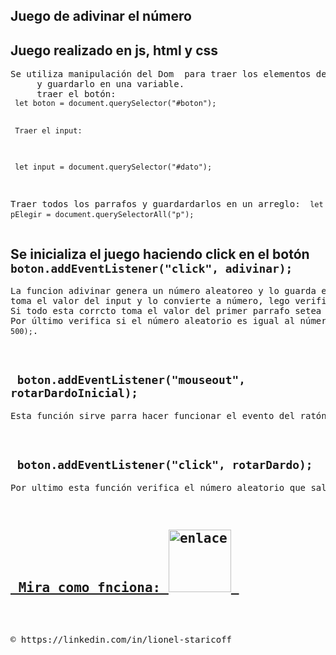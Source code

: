 ## Juego de adivinar el número
<h2> Juego  realizado en js, html y css </h2>
<pre>Se utiliza manipulación del Dom  para traer los elementos del HTML
     y guardarlo en una variable.
     traer el botón:
<code> let boton = document.querySelector("#boton"); </code>

     Traer el input:
<code> let input = document.querySelector("#dato"); </code>

   Traer todos los parrafos y guardardarlos en un arreglo:
<code> let pElegir = document.querySelectorAll("p"); </code>
</pre>
 
 <h2>Se inicializa el juego haciendo click en el botón <code> boton.addEventListener("click", adivinar); </code></h2>
 <pre>La funcion adivinar genera un número aleatoreo y lo guarda en la       variable <code>numeroRandom</code>,
toma el valor del input y lo convierte a número, lego verifica si el dato esta entre la lista del 1 al 10 con la funcion <code>verificarnumeros(dato)</code>.
Si todo esta corrcto toma el valor del primer parrafo setea sus valores por defecto y ejecuta la funcion <code>numeroAnimado();</code>. Esta funcion realiza una animacion colocando dentro des parrafo un conteo del 1 al 10 y regresa hasta el número realizado de forma aleatorea.
Por último verifica si el número aleatorio es igual al número colocado en el input y coloca en el segundo párrafo ganaste o perdiste según corresponda con un lapso temporal con la función <code>setTimeout("numeroAnimado()", 500);</code>.</pre>
 
<br>

<h2><code> boton.addEventListener("mouseout", rotarDardoInicial); </code> </h2>
<pre>Esta función sirve parra hacer funcionar el evento del ratón cuando sale fuera del botón y regresar la imagen del dardo al número inicial 1</pre>
  
<br>
<h2><code> boton.addEventListener("click", rotarDardo); </code></h2>
<pre>Por ultimo esta función verifica el número aleatorio que salio y cambia la clase de la imagen flecha para que la rote según el número<pre>

<h2><a href="https://www.youtube.com/watch?v=cfIPnYoEXNI"> Mira como fnciona: <img src="https://www.youtube.com/channel/UCI2D8NvLj-AChUOK1TlPtgg" alt="enlace a youtube" width="100" height="100"> </a></h2> 


<p>&copy https://linkedin.com/in/lionel-staricoff</p>
   
